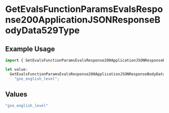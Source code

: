 # GetEvalsFunctionParamsEvalsResponse200ApplicationJSONResponseBodyData529Type

## Example Usage

```typescript
import { GetEvalsFunctionParamsEvalsResponse200ApplicationJSONResponseBodyData529Type } from "@orq-ai/node/models/operations";

let value:
  GetEvalsFunctionParamsEvalsResponse200ApplicationJSONResponseBodyData529Type =
    "gse_english_level";
```

## Values

```typescript
"gse_english_level"
```